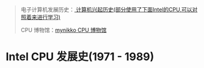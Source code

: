 > 电子计算机发展历史：[ 计算机兴起历史(部分使用了下面Intel的CPU,可以对照着来进行学习) ](README.assets/101-电子计算机的兴起.pdf)
> 
> CPU 博物馆：[mynikko CPU 博物馆](http://www.mynikko.com/CPU/3101.html)

# Intel CPU 发展史(1971 - 1989)
